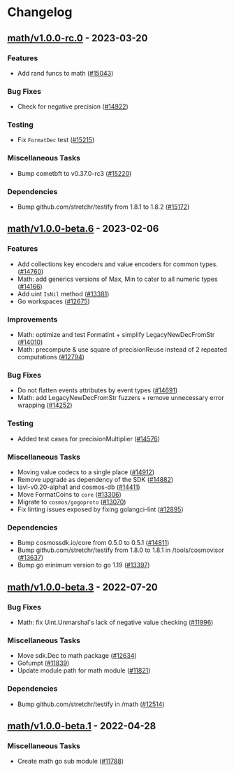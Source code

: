 <!--
Guiding Principles:

Changelogs are for humans, not machines.
There should be an entry for every single version.
The same types of changes should be grouped.
Versions and sections should be linkable.
The latest version comes first.
The release date of each version is displayed.
Mention whether you follow Semantic Versioning.

Usage:

Changelog entries are generated by git cliff ref: https://github.com/orhun/git-cliff
This can be run using "make changelog module=path/to/submodule tag=vx.y.z"

Each commit should be conventional, the following message groups are supported.

* feat: A new feature
* fix: A bug fix
* docs: Documentation only changes
* style: Changes that do not affect the meaning of the code (white-space, formatting, missing semi-colons, etc)
* refactor: A code change that neither fixes a bug nor adds a feature
* perf: A code change that improves performance
* test: Adding missing tests or correcting existing tests
* build: Changes that affect the build system or external dependencies (example scopes: go, npm)
* ci: Changes to our CI configuration files and scripts (example scopes: GH Actions)
* chore: Other changes that don't modify src or test files
* revert: Reverts a previous commit

When a change is made that affects the API or state machine, the commit message prefix should be suffixed with `!`.

Ref: https://github.com/commitizen/conventional-commit-types/blob/v3.0.0/index.json
-->

# Changelog

## [math/v1.0.0-rc.0](https://github.com/cosmos/cosmos-sdk/releases/tag/math/v1.0.0-rc.0) - 2023-03-20

### Features

* Add rand funcs to math ([#15043](https://github.com/cosmos/cosmos-sdk/issues/15043))

### Bug Fixes

* Check for negative precision ([#14922](https://github.com/cosmos/cosmos-sdk/issues/14922))

### Testing

* Fix `FormatDec` test ([#15215](https://github.com/cosmos/cosmos-sdk/issues/15215))

### Miscellaneous Tasks

* Bump cometbft to v0.37.0-rc3 ([#15220](https://github.com/cosmos/cosmos-sdk/issues/15220))

### Dependencies

* Bump github.com/stretchr/testify from 1.8.1 to 1.8.2 ([#15172](https://github.com/cosmos/cosmos-sdk/issues/15172))

## [math/v1.0.0-beta.6](https://github.com/cosmos/cosmos-sdk/releases/tag/math/v1.0.0-beta.6) - 2023-02-06

### Features

* Add collections key encoders and value encoders for common types. ([#14760](https://github.com/cosmos/cosmos-sdk/issues/14760))
* Math: add generics versions of Max, Min to cater to all numeric types ([#14166](https://github.com/cosmos/cosmos-sdk/issues/14166))
* Add uint `IsNil` method ([#13381](https://github.com/cosmos/cosmos-sdk/issues/13381))
* Go workspaces ([#12675](https://github.com/cosmos/cosmos-sdk/issues/12675))

### Improvements

* Math: optimize and test FormatInt + simplify LegacyNewDecFromStr ([#14010](https://github.com/cosmos/cosmos-sdk/issues/14010))
* Math: precompute & use square of precisionReuse instead of 2 repeated computations ([#12794](https://github.com/cosmos/cosmos-sdk/issues/12794))

### Bug Fixes

* Do not flatten events attributes by event types ([#14691](https://github.com/cosmos/cosmos-sdk/issues/14691))
* Math: add LegacyNewDecFromStr fuzzers + remove unnecessary error wrapping ([#14252](https://github.com/cosmos/cosmos-sdk/issues/14252))

### Testing

* Added test cases for precisionMultiplier ([#14576](https://github.com/cosmos/cosmos-sdk/issues/14576))

### Miscellaneous Tasks

* Moving value codecs to a single place ([#14912](https://github.com/cosmos/cosmos-sdk/issues/14912))
* Remove upgrade as dependency of the SDK ([#14882](https://github.com/cosmos/cosmos-sdk/issues/14882))
* Iavl-v0.20-alpha1 and cosmos-db ([#14411](https://github.com/cosmos/cosmos-sdk/issues/14411))
* Move FormatCoins to `core` ([#13306](https://github.com/cosmos/cosmos-sdk/issues/13306))
* Migrate to `cosmos/gogoproto` ([#13070](https://github.com/cosmos/cosmos-sdk/issues/13070))
* Fix linting issues exposed by fixing golangci-lint ([#12895](https://github.com/cosmos/cosmos-sdk/issues/12895))

### Dependencies

* Bump cosmossdk.io/core from 0.5.0 to 0.5.1 ([#14811](https://github.com/cosmos/cosmos-sdk/issues/14811))
* Bump github.com/stretchr/testify from 1.8.0 to 1.8.1 in /tools/cosmovisor ([#13637](https://github.com/cosmos/cosmos-sdk/issues/13637))
* Bump go minimum version to go 1.19 ([#13397](https://github.com/cosmos/cosmos-sdk/issues/13397))

## [math/v1.0.0-beta.3](https://github.com/cosmos/cosmos-sdk/releases/tag/math/v1.0.0-beta.3) - 2022-07-20

### Bug Fixes

* Math: fix Uint.Unmarshal's lack of negative value checking ([#11996](https://github.com/cosmos/cosmos-sdk/issues/11996))

### Miscellaneous Tasks

* Move sdk.Dec to math package ([#12634](https://github.com/cosmos/cosmos-sdk/issues/12634))
* Gofumpt ([#11839](https://github.com/cosmos/cosmos-sdk/issues/11839))
* Update module path for math module ([#11821](https://github.com/cosmos/cosmos-sdk/issues/11821))

### Dependencies

* Bump github.com/stretchr/testify in /math ([#12514](https://github.com/cosmos/cosmos-sdk/issues/12514))

## [math/v1.0.0-beta.1](https://github.com/cosmos/cosmos-sdk/releases/tag/math/v1.0.0-beta.1) - 2022-04-28

### Miscellaneous Tasks

* Create math go sub module ([#11788](https://github.com/cosmos/cosmos-sdk/issues/11788))

<!-- generated by git-cliff -->
